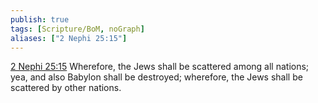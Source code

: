 ```yaml
---
publish: true
tags: [Scripture/BoM, noGraph]
aliases: ["2 Nephi 25:15"]
---
```

[2 Nephi 25:15](https://churchofjesuschrist.org/study/scriptures/bofm/2-ne/25?lang=eng&id=p15#p15) Wherefore, the Jews shall be scattered among all nations; yea, and also Babylon shall be destroyed; wherefore, the Jews shall be scattered by other nations.

